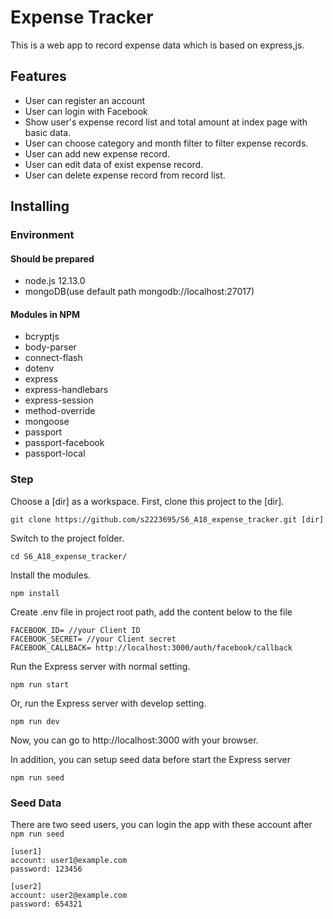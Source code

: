 # Expense Tracker
This is a web app to record expense data which is based on express,js.

## Features
+ User can register an account
+ User can login with Facebook
+ Show user's expense record list and total amount at index page with basic data.
+ User can choose category and month filter to filter expense records.
+ User can add new expense record.
+ User can edit data of exist expense record.
+ User can delete expense record from record list.

## Installing
### Environment
#### Should be prepared
+ node.js 12.13.0
+ mongoDB(use default path mongodb://localhost:27017)

#### Modules in NPM
+ bcryptjs
+ body-parser
+ connect-flash
+ dotenv
+ express
+ express-handlebars
+ express-session
+ method-override
+ mongoose
+ passport
+ passport-facebook
+ passport-local

### Step
Choose a [dir] as a workspace.
First, clone this project to the [dir].
```
git clone https://github.com/s2223695/S6_A18_expense_tracker.git [dir]
```
Switch to the project folder.
```
cd S6_A18_expense_tracker/
```
Install the modules.
```
npm install
```
Create .env file in project root path, add the content below to the file
```
FACEBOOK_ID= //your Client ID
FACEBOOK_SECRET= //your Client secret
FACEBOOK_CALLBACK= http://localhost:3000/auth/facebook/callback
```
Run the Express server with normal setting.
```
npm run start
```
Or, run the Express server with develop setting.
```
npm run dev
```
Now, you can go to http://localhost:3000 with your browser.

In addition, you can setup seed data before start the Express server
```
npm run seed
```

### Seed Data
There are two seed users, you can login the app with these account after ```npm run seed```
```
[user1]
account: user1@example.com
password: 123456

[user2]
account: user2@example.com
password: 654321
```